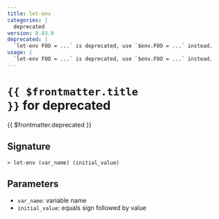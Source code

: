```yaml
---
title: let-env
categories: |
  deprecated
version: 0.83.0
deprecated: |
  `let-env FOO = ...` is deprecated, use `$env.FOO = ...` instead.
usage: |
  `let-env FOO = ...` is deprecated, use `$env.FOO = ...` instead.
---
```


# <code>{{ $frontmatter.title }}</code> for deprecated

<div class='command-title'>{{ $frontmatter.deprecated }}</div>

## Signature

```> let-env (var_name) (initial_value)```

## Parameters

 -  `var_name`: variable name
 -  `initial_value`: equals sign followed by value

